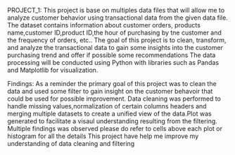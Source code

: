 PROJECT_1: This project is base on multiples data files that will allow me to analyze customer behavior using transactional data from the given data file. The dataset contains information about customer orders,
products name,customer ID,product ID,the hour of purchasing by tne customer and the frequency of orders, etc..
The goal of this project is to clean, transform, and analyze the transactional data to gain some insights into the customer purchasing trend and offer if possible some recommendations
The data processing will be conducted using Python with libraries such as Pandas and Matplotlib for visualization.

Findings: As a reminder the primary goal of this project was to clean the data and used some filter to gain insight on the customer behavoir that could be used for possible improvement.
Data cleaning was performed to handle missing values,normalization of certain columns headers and merging multiple datasets to create a unified view of the data.Plot was generated to facilitate a visaul understanding resulting from the filtering.
Multiple findings was observed please do refer to cells above each plot or histogram for all the details
This project have help me improve my understanding of data cleaning and filtering


